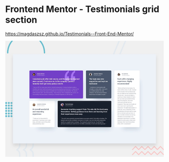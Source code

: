 # Frontend Mentor - Testimonials grid section

https://magdaszsz.github.io/Testimonials--Front-End-Mentor/

![Design preview for the Testimonials grid section coding challenge](./design/desktop-preview.jpg)

